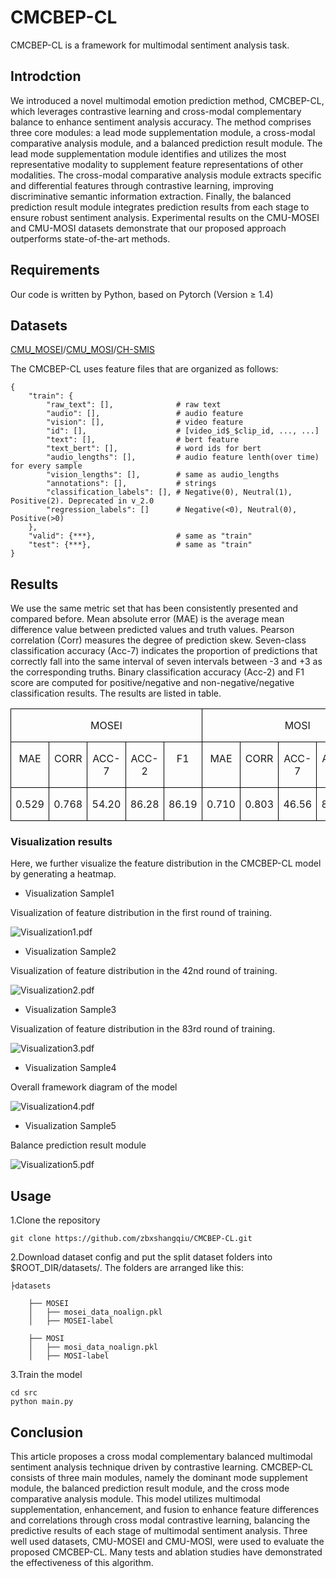 # CMCBEP-CL
CMCBEP-CL is a framework for multimodal sentiment analysis task.
## Introdction
We introduced a novel multimodal emotion prediction method, CMCBEP-CL, which leverages contrastive learning and cross-modal complementary balance to enhance sentiment analysis accuracy. The method comprises three core modules: a lead mode supplementation module, a cross-modal comparative analysis module, and a balanced prediction result module. The lead mode supplementation module identifies and utilizes the most representative modality to supplement feature representations of other modalities. The cross-modal comparative analysis module extracts specific and differential features through contrastive learning, improving discriminative semantic information extraction. Finally, the balanced prediction result module integrates prediction results from each stage to ensure robust sentiment analysis. Experimental results on the CMU-MOSEI and CMU-MOSI datasets demonstrate that our proposed approach outperforms state-of-the-art methods.
## Requirements
Our code is written by Python, based on Pytorch (Version ≥ 1.4)
## Datasets
[CMU_MOSEI](https://aclanthology.org/P18-1208.pdf)/[CMU_MOSI](https://ieeexplore.ieee.org/document/7742221)/[CH-SMIS](https://aclanthology.org/2020.acl-main.343/)

The CMCBEP-CL uses feature files that are organized as follows:
``` 
{
    "train": {
        "raw_text": [],              # raw text
        "audio": [],                 # audio feature
        "vision": [],                # video feature
        "id": [],                    # [video_id$_$clip_id, ..., ...]
        "text": [],                  # bert feature
        "text_bert": [],             # word ids for bert
        "audio_lengths": [],         # audio feature lenth(over time) for every sample
        "vision_lengths": [],        # same as audio_lengths
        "annotations": [],           # strings
        "classification_labels": [], # Negative(0), Neutral(1), Positive(2). Deprecated in v_2.0
        "regression_labels": []      # Negative(<0), Neutral(0), Positive(>0)
    },
    "valid": {***},                  # same as "train"
    "test": {***},                   # same as "train"
}
```
## Results
We use the same metric set that has been consistently presented and compared before. Mean absolute error (MAE) is the average mean difference value between predicted values and truth values. Pearson correlation (Corr) measures the degree of prediction skew. Seven-class classification accuracy (Acc-7) indicates the proportion of predictions that correctly fall into the same interval of seven intervals between -3 and +3 as the corresponding truths. Binary classification accuracy (Acc-2) and F1 score are computed for positive/negative and non-negative/negative classification results. The results are listed in table. 

<table class="MsoTableGrid" border="1" cellspacing="0" cellpadding="0" style="border-collapse:collapse;border:none;mso-border-alt:solid windowtext .5pt;
 mso-yfti-tbllook:1184;mso-padding-alt:0cm 5.4pt 0cm 5.4pt">
 <tbody><tr style="mso-yfti-irow:0;mso-yfti-firstrow:yes">
  <td width="276" colspan="5" valign="top" style="width:207.3pt;border:solid windowtext 1.0pt;
  mso-border-alt:solid windowtext .5pt;padding:0cm 5.4pt 0cm 5.4pt">
  <p class="MsoNormal" align="center" style="text-align:center"><span lang="EN-US">MOSEI</span></p>
  </td>
  <td width="277" colspan="5" valign="top" style="width:207.5pt;border:solid windowtext 1.0pt;
  border-left:none;mso-border-left-alt:solid windowtext .5pt;mso-border-alt:
  solid windowtext .5pt;padding:0cm 5.4pt 0cm 5.4pt">
  <p class="MsoNormal" align="center" style="text-align:center"><span lang="EN-US">MOSI</span></p>
  </td> 
 </tr>
 <tr style="mso-yfti-irow:1">
  <td width="55" valign="top" style="width:41.45pt;border:solid windowtext 1.0pt;
  border-top:none;mso-border-top-alt:solid windowtext .5pt;mso-border-alt:solid windowtext .5pt;
  padding:0cm 5.4pt 0cm 5.4pt">
  <p class="MsoNormal" align="center" style="text-align:center"><span lang="EN-US">MAE</span></p>
  </td>
  <td width="55" valign="top" style="width:41.45pt;border-top:none;border-left:
  none;border-bottom:solid windowtext 1.0pt;border-right:solid windowtext 1.0pt;
  mso-border-top-alt:solid windowtext .5pt;mso-border-left-alt:solid windowtext .5pt;
  mso-border-alt:solid windowtext .5pt;padding:0cm 5.4pt 0cm 5.4pt">
  <p class="MsoNormal" align="center" style="text-align:center"><span lang="EN-US">CORR</span></p>
  </td>
  <td width="55" valign="top" style="width:41.45pt;border-top:none;border-left:
  none;border-bottom:solid windowtext 1.0pt;border-right:solid windowtext 1.0pt;
  mso-border-top-alt:solid windowtext .5pt;mso-border-left-alt:solid windowtext .5pt;
  mso-border-alt:solid windowtext .5pt;padding:0cm 5.4pt 0cm 5.4pt">
  <p class="MsoNormal" align="center" style="text-align:center"><span lang="EN-US">ACC-7</span></p>
  </td>
  <td width="55" valign="top" style="width:41.45pt;border-top:none;border-left:
  none;border-bottom:solid windowtext 1.0pt;border-right:solid windowtext 1.0pt;
  mso-border-top-alt:solid windowtext .5pt;mso-border-left-alt:solid windowtext .5pt;
  mso-border-alt:solid windowtext .5pt;padding:0cm 5.4pt 0cm 5.4pt">
  <p class="MsoNormal" align="center" style="text-align:center"><span lang="EN-US">ACC-2</span></p>
  </td>
  <td width="55" valign="top" style="width:41.5pt;border-top:none;border-left:none;
  border-bottom:solid windowtext 1.0pt;border-right:solid windowtext 1.0pt;
  mso-border-top-alt:solid windowtext .5pt;mso-border-left-alt:solid windowtext .5pt;
  mso-border-alt:solid windowtext .5pt;padding:0cm 5.4pt 0cm 5.4pt">
  <p class="MsoNormal" align="center" style="text-align:center"><span lang="EN-US">F1</span></p>
  </td>
  <td width="55" valign="top" style="width:41.5pt;border-top:none;border-left:none;
  border-bottom:solid windowtext 1.0pt;border-right:solid windowtext 1.0pt;
  mso-border-top-alt:solid windowtext .5pt;mso-border-left-alt:solid windowtext .5pt;
  mso-border-alt:solid windowtext .5pt;padding:0cm 5.4pt 0cm 5.4pt">
  <p class="MsoNormal" align="center" style="text-align:center"><span lang="EN-US">MAE</span></p>
  </td>
  <td width="55" valign="top" style="width:41.5pt;border-top:none;border-left:none;
  border-bottom:solid windowtext 1.0pt;border-right:solid windowtext 1.0pt;
  mso-border-top-alt:solid windowtext .5pt;mso-border-left-alt:solid windowtext .5pt;
  mso-border-alt:solid windowtext .5pt;padding:0cm 5.4pt 0cm 5.4pt">
  <p class="MsoNormal" align="center" style="text-align:center"><span lang="EN-US">CORR</span></p>
  </td>
  <td width="55" valign="top" style="width:41.5pt;border-top:none;border-left:none;
  border-bottom:solid windowtext 1.0pt;border-right:solid windowtext 1.0pt;
  mso-border-top-alt:solid windowtext .5pt;mso-border-left-alt:solid windowtext .5pt;
  mso-border-alt:solid windowtext .5pt;padding:0cm 5.4pt 0cm 5.4pt">
  <p class="MsoNormal" align="center" style="text-align:center"><span lang="EN-US">ACC-7</span></p>
  </td>
  <td width="55" valign="top" style="width:41.5pt;border-top:none;border-left:none;
  border-bottom:solid windowtext 1.0pt;border-right:solid windowtext 1.0pt;
  mso-border-top-alt:solid windowtext .5pt;mso-border-left-alt:solid windowtext .5pt;
  mso-border-alt:solid windowtext .5pt;padding:0cm 5.4pt 0cm 5.4pt">
  <p class="MsoNormal" align="center" style="text-align:center"><span lang="EN-US">ACC-2</span></p>
  </td>
  <td width="55" valign="top" style="width:41.5pt;border-top:none;border-left:none;
  border-bottom:solid windowtext 1.0pt;border-right:solid windowtext 1.0pt;
  mso-border-top-alt:solid windowtext .5pt;mso-border-left-alt:solid windowtext .5pt;
  mso-border-alt:solid windowtext .5pt;padding:0cm 5.4pt 0cm 5.4pt">
  <p class="MsoNormal" align="center" style="text-align:center"><span lang="EN-US">F1</span></p>
  </td>
 </tr>
 <tr style="mso-yfti-irow:2;mso-yfti-lastrow:yes">
  <td width="55" valign="top" style="width:41.45pt;border:solid windowtext 1.0pt;
  border-top:none;mso-border-top-alt:solid windowtext .5pt;mso-border-alt:solid windowtext .5pt;
  padding:0cm 5.4pt 0cm 5.4pt">
  <p class="MsoNormal" align="center" style="text-align:center"><span lang="EN-US">0.529</span></p>
  </td>
  <td width="55" valign="top" style="width:41.45pt;border-top:none;border-left:
  none;border-bottom:solid windowtext 1.0pt;border-right:solid windowtext 1.0pt;
  mso-border-top-alt:solid windowtext .5pt;mso-border-left-alt:solid windowtext .5pt;
  mso-border-alt:solid windowtext .5pt;padding:0cm 5.4pt 0cm 5.4pt">
  <p class="MsoNormal" align="center" style="text-align:center"><span lang="EN-US">0.768</span></p>
  </td>
  <td width="55" valign="top" style="width:41.45pt;border-top:none;border-left:
  none;border-bottom:solid windowtext 1.0pt;border-right:solid windowtext 1.0pt;
  mso-border-top-alt:solid windowtext .5pt;mso-border-left-alt:solid windowtext .5pt;
  mso-border-alt:solid windowtext .5pt;padding:0cm 5.4pt 0cm 5.4pt">
  <p class="MsoNormal" align="center" style="text-align:center"><span lang="EN-US">54.20</span></p>
  </td>
  <td width="55" valign="top" style="width:41.45pt;border-top:none;border-left:
  none;border-bottom:solid windowtext 1.0pt;border-right:solid windowtext 1.0pt;
  mso-border-top-alt:solid windowtext .5pt;mso-border-left-alt:solid windowtext .5pt;
  mso-border-alt:solid windowtext .5pt;padding:0cm 5.4pt 0cm 5.4pt">
  <p class="MsoNormal" align="center" style="text-align:center"><span lang="EN-US">86.28</span></p>
  </td>
  <td width="55" valign="top" style="width:41.5pt;border-top:none;border-left:none;
  border-bottom:solid windowtext 1.0pt;border-right:solid windowtext 1.0pt;
  mso-border-top-alt:solid windowtext .5pt;mso-border-left-alt:solid windowtext .5pt;
  mso-border-alt:solid windowtext .5pt;padding:0cm 5.4pt 0cm 5.4pt">
  <p class="MsoNormal" align="center" style="text-align:center"><span lang="EN-US">86.19</span></p>
  </td>
  <td width="55" valign="top" style="width:41.5pt;border-top:none;border-left:none;
  border-bottom:solid windowtext 1.0pt;border-right:solid windowtext 1.0pt;
  mso-border-top-alt:solid windowtext .5pt;mso-border-left-alt:solid windowtext .5pt;
  mso-border-alt:solid windowtext .5pt;padding:0cm 5.4pt 0cm 5.4pt">
  <p class="MsoNormal" align="center" style="text-align:center"><span lang="EN-US">0.710</span></p>
  </td>
  <td width="55" valign="top" style="width:41.5pt;border-top:none;border-left:none;
  border-bottom:solid windowtext 1.0pt;border-right:solid windowtext 1.0pt;
  mso-border-top-alt:solid windowtext .5pt;mso-border-left-alt:solid windowtext .5pt;
  mso-border-alt:solid windowtext .5pt;padding:0cm 5.4pt 0cm 5.4pt">
  <p class="MsoNormal" align="center" style="text-align:center"><span lang="EN-US">0.803</span></p>
  </td>
  <td width="55" valign="top" style="width:41.5pt;border-top:none;border-left:none;
  border-bottom:solid windowtext 1.0pt;border-right:solid windowtext 1.0pt;
  mso-border-top-alt:solid windowtext .5pt;mso-border-left-alt:solid windowtext .5pt;
  mso-border-alt:solid windowtext .5pt;padding:0cm 5.4pt 0cm 5.4pt">
  <p class="MsoNormal" align="center" style="text-align:center"><span lang="EN-US">46.56</span></p>
  </td>
  <td width="55" valign="top" style="width:41.5pt;border-top:none;border-left:none;
  border-bottom:solid windowtext 1.0pt;border-right:solid windowtext 1.0pt;
  mso-border-top-alt:solid windowtext .5pt;mso-border-left-alt:solid windowtext .5pt;
  mso-border-alt:solid windowtext .5pt;padding:0cm 5.4pt 0cm 5.4pt">
  <p class="MsoNormal" align="center" style="text-align:center"><span lang="EN-US">86.13</span></p>
  </td>
  <td width="55" valign="top" style="width:41.5pt;border-top:none;border-left:none;
  border-bottom:solid windowtext 1.0pt;border-right:solid windowtext 1.0pt;
  mso-border-top-alt:solid windowtext .5pt;mso-border-left-alt:solid windowtext .5pt;
  mso-border-alt:solid windowtext .5pt;padding:0cm 5.4pt 0cm 5.4pt">
  <p class="MsoNormal" align="center" style="text-align:center"><span lang="EN-US">86.01</span></p>
  </td>
 </tr>
</tbody></table>

### Visualization results

Here, we further visualize the feature distribution in the CMCBEP-CL model by generating a heatmap.
* Visualization Sample1

Visualization of feature distribution in the first round of training.

![Visualization1.pdf](https://github.com/zbxshangqiu/CMCBEP-CL/Fig4a.png)  
* Visualization Sample2

Visualization of feature distribution in the 42nd round of training.

![Visualization2.pdf](https://github.com/zbxshangqiu/CMCBEP-CL/Fig4b.png)  


* Visualization Sample3

Visualization of feature distribution in the 83rd round of training.

![Visualization3.pdf](https://github.com/zbxshangqiu/CMCBEP-CL/Fig4c.png)  

* Visualization Sample4

Overall framework diagram of the model

![Visualization4.pdf](https://github.com/zbxshangqiu/CMCBEP-CL/Fig2.png)  

* Visualization Sample5

Balance prediction result module

![Visualization5.pdf](https://github.com/zbxshangqiu/CMCBEP-CL/Fig3.png) 

## Usage
1.Clone the repository
``` 
git clone https://github.com/zbxshangqiu/CMCBEP-CL.git
```
2.Download dataset config and put the split dataset folders into $ROOT_DIR/datasets/. The folders are arranged like this:
```
├datasets         
    
    ├── MOSEI
    │   ├── mosei_data_noalign.pkl    
    │   ├── MOSEI-label
    
    ├── MOSI    
    │   ├── mosi_data_noalign.pkl    
    │   ├── MOSI-label 
 ```
 3.Train the model
  ```
cd src
python main.py
  ```
  
## Conclusion  
  
This article proposes a cross modal complementary balanced multimodal sentiment analysis technique driven by contrastive learning. CMCBEP-CL consists of three main modules, namely the dominant mode supplement module, the balanced prediction result module, and the cross mode comparative analysis module. This model utilizes multimodal supplementation, enhancement, and fusion to enhance feature differences and correlations through cross modal contrastive learning, balancing the predictive results of each stage of multimodal sentiment analysis. Three well used datasets, CMU-MOSEI and CMU-MOSI, were used to evaluate the proposed CMCBEP-CL. Many tests and ablation studies have demonstrated the effectiveness of this algorithm.
